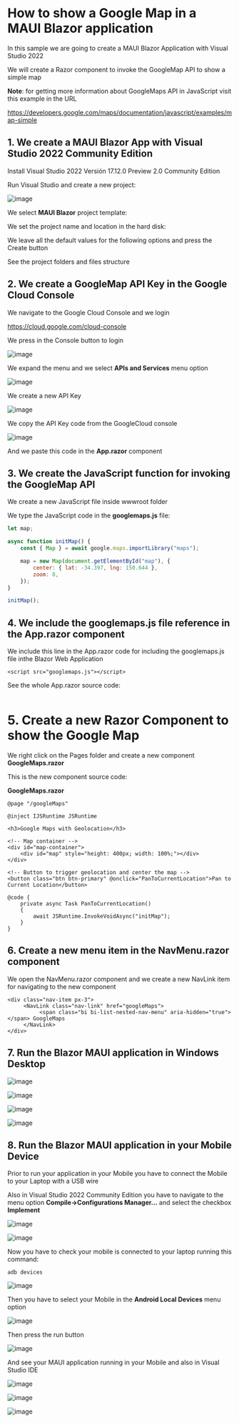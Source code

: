 # How to show a Google Map in a MAUI Blazor application

In this sample we are going to create a MAUI Blazor Application with Visual Studio 2022

We will create a Razor component to invoke the GoogleMap API to show a simple map

**Note**: for getting more information about GoogleMaps API in JavaScript visit this example in the URL

https://developers.google.com/maps/documentation/javascript/examples/map-simple

## 1. We create a MAUI Blazor App with Visual Studio 2022 Community Edition

Install Visual Studio 2022 Versión 17.12.0 Preview 2.0 Community Edition

Run Visual Studio and create a new project:

![image](https://github.com/user-attachments/assets/55158bf9-11cf-4e69-9e12-f6911cbae56b)

We select **MAUI Blazor** project template: 



We set the project name and location in the hard disk:



We leave all the default values for the following options and press the Create button



See the project folders and files structure



## 2. We create a GoogleMap API Key in the Google Cloud Console

We navigate to the Google Cloud Console and we login

https://cloud.google.com/cloud-console

We press in the Console button to login 

![image](https://github.com/user-attachments/assets/ee22472f-4a50-4f10-af8a-cabc4dbf55e9)

We expand the menu and we select **APIs and Services** menu option

![image](https://github.com/user-attachments/assets/a0c99814-4474-45e3-9893-5209007c63b5)

We create a new API Key

![image](https://github.com/user-attachments/assets/e0b9741a-676b-4b89-acf0-a4797b90b3a3)

We copy the API Key code from the GoogleCloud console

![image](https://github.com/user-attachments/assets/ccb46f74-2957-47b6-84bc-6ba495ba8d86)

And we paste this code in the **App.razor** component


## 3. We create the JavaScript function for invoking the GoogleMap API

We create a new JavaScript file inside wwwroot folder



We type the JavaScript code in the **googlemaps.js** file: 

```JavaScript
let map;

async function initMap() {
    const { Map } = await google.maps.importLibrary("maps");

    map = new Map(document.getElementById("map"), {
        center: { lat: -34.397, lng: 150.644 },
        zoom: 8,
    });
}

initMap();
```

## 4. We include the googlemaps.js file reference in the App.razor component

We include this line in the App.razor code for including the googlemaps.js file inthe Blazor Web Application

```
<script src="googlemaps.js"></script>
```

See the whole App.razor source code:

```html

```

# 5. Create a new Razor Component to show the Google Map

We right click on the Pages folder and create a new component **GoogleMaps.razor**



This is the new component source code:

**GoogleMaps.razor**

```razor
@page "/googleMaps"

@inject IJSRuntime JSRuntime

<h3>Google Maps with Geolocation</h3>

<!-- Map container -->
<div id="map-container">
    <div id="map" style="height: 400px; width: 100%;"></div>
</div>

<!-- Button to trigger geolocation and center the map -->
<button class="btn btn-primary" @onclick="PanToCurrentLocation">Pan to Current Location</button>

@code {
    private async Task PanToCurrentLocation()
    {
        await JSRuntime.InvokeVoidAsync("initMap");
    }
}
```

## 6. Create a new menu item in the NavMenu.razor component

We open the NavMenu.razor component and we create a new NavLink item for navigating to the new component

```razor
<div class="nav-item px-3">
     <NavLink class="nav-link" href="googleMaps">
          <span class="bi bi-list-nested-nav-menu" aria-hidden="true"></span> GoogleMaps
     </NavLink>
</div>
```

## 7. Run the Blazor MAUI application in Windows Desktop

![image](https://github.com/user-attachments/assets/01e6e98b-7d91-452e-a871-11c34edd4fd6)

![image](https://github.com/user-attachments/assets/6f5dd6ca-7f02-4899-ab15-a0d669ebcefc)

![image](https://github.com/user-attachments/assets/af00085e-3df5-4344-a814-86236a0f98c9)

![image](https://github.com/user-attachments/assets/a4dccf5d-5658-4755-96b4-7858820e0104)

## 8. Run the Blazor MAUI application in your Mobile Device

Prior to run your application in your Mobile you have to connect the Mobile to your Laptop with a USB wire

Also in Visual Studio 2022 Community Edition you have to navigate to the menu option **Compile->Configurations Manager...** and select the checkbox **Implement**

![image](https://github.com/user-attachments/assets/c7d5df04-880f-4a8c-8e49-1ddc507f84c2)

![image](https://github.com/user-attachments/assets/f663aa50-bf93-4b86-8baf-7af7270aa8ca)

Now you have to check your mobile is connected to your laptop running this command:

```
adb devices
```

![image](https://github.com/user-attachments/assets/c61fb3f1-0559-4068-af74-77a69b343a64)

Then you have to select your Mobile in the **Android Local Devices** menu option 

![image](https://github.com/user-attachments/assets/e9759283-fb5a-4d8b-b4bf-ecca94c5cf63)

Then press the run button 

![image](https://github.com/user-attachments/assets/f4d03226-af16-4a3f-b93b-2f70fc75065d)

And see your MAUI application running in your Mobile and also in Visual Studio IDE

![image](https://github.com/user-attachments/assets/1675cd66-e9aa-4e9c-955a-77230fbf6287)

![image](https://github.com/user-attachments/assets/928b21be-122d-4245-8b1d-84a9ec67b32a)

![image](https://github.com/user-attachments/assets/78a3b4b1-01f9-48f7-9587-790354e0fb77)


